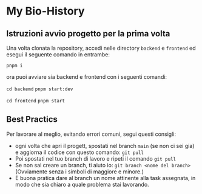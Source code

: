 # My Bio-History
## Istruzioni avvio progetto per la prima volta
Una volta clonata la repository, accedi nelle directory `backend` e `frontend` ed esegui il seguente comando in entrambe:

`pnpm i`

ora puoi avviare sia backend e frontend con i seguenti comandi:

`cd backemd` `pnpm start:dev`

`cd frontend` `pnpm start`

## Best Practics
Per lavorare al meglio, evitando errori comuni, segui questi consigli:

- ogni volta che apri il progett, spostati nel branch `main` (se non ci sei gia) e aggiorna il codice con questo comando: `git pull`
- Poi spostati nel tuo branch di lavoro e ripeti il comando `git pull`
- Se non sai creare un branch, ti aiuto io:  `git branch <nome del branch>`(Ovviamente senza i simboli di maggiore e minore.)
- È buona pratica dare al branch un nome attinente alla task assegnata, in modo che sia chiaro a quale problema stai lavorando.
